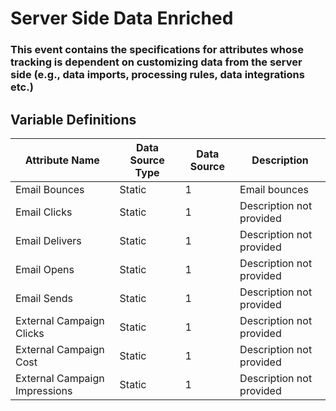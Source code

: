# Server Side Data Enriched

### This event contains the specifications for attributes whose tracking is dependent on customizing data from the server side (e.g., data imports, processing rules, data integrations etc.)

## Variable Definitions

| Attribute Name|Data Source Type|Data Source|Description|
| --- | --- | --- | --- |
|Email Bounces|Static|1|Email bounces|
|Email Clicks|Static|1|Description not provided|
|Email Delivers|Static|1|Description not provided|
|Email Opens|Static|1|Description not provided|
|Email Sends|Static|1|Description not provided|
|External Campaign Clicks|Static|1|Description not provided|
|External Campaign Cost|Static|1|Description not provided|
|External Campaign Impressions|Static|1|Description not provided|



